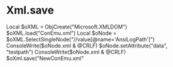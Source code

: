 # Xml.save
Local $oXML = ObjCreate("Microsoft.XMLDOM") $oXML.load("ConEmu.xml") Local $oNode = $oXML.SelectSingleNode("//value[@name='AnsiLogPath']") ConsoleWrite($oNode.xml &amp; @CRLF) $oNode.setAttribute("data", "testpath") ConsoleWrite($oNode.xml &amp; @CRLF) $oXml.save("NewConEmu.xml"
